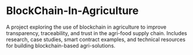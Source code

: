# BlockChain-In-Agriculture
A project exploring the use of blockchain in agriculture to improve transparency, traceability, and trust in the agri-food supply chain. Includes research, case studies, smart contract examples, and technical resources for building blockchain-based agri-solutions.
